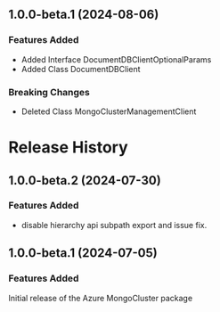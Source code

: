 ## 1.0.0-beta.1 (2024-08-06)
    
### Features Added

  - Added Interface DocumentDBClientOptionalParams
  - Added Class DocumentDBClient

### Breaking Changes

  - Deleted Class MongoClusterManagementClient
    
# Release History

## 1.0.0-beta.2 (2024-07-30)

### Features Added

- disable hierarchy api subpath export and issue fix.

## 1.0.0-beta.1 (2024-07-05)

### Features Added

Initial release of the Azure MongoCluster package
